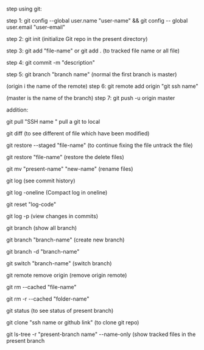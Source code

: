 step using git:

step 1: git config --global user.name "user-name" && git config -- global user.email "user-email"

step 2: git init (initialize Git repo in the present directory)

step 3: git add "file-name" or git add . (to tracked file name or all file)

step 4: git commit -m "description"

step 5: git branch "branch name" (normal the first branch is master)

(origin i the name of the remote)
step 6: git remote add origin "git ssh name"

(master is the name of the branch)
step 7: git push -u origin master 

addition:

git pull "SSH name " pull a git to local

git diff (to see different of file which have been modified)

git restore --staged "file-name" (to continue fixing the file untrack the file)

git restore "file-name" (restore the delete files)

git mv "present-name" "new-name" (rename files)

git log (see commit history)

git log -oneline (Compact log in oneline)

git reset "log-code"

git log -p (view changes in commits)

git branch (show all branch)

git branch "branch-name" (create new branch)

git branch -d "branch-name"

git switch "branch-name" (switch branch)

git remote remove origin (remove origin remote)

git rm --cached "file-name"

git rm -r --cached "folder-name"

git status (to see status of present branch)

git clone "ssh name or github link" (to clone git repo)

git ls-tree -r "present-branch name" --name-only (show tracked files in the present branch
